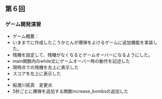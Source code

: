 ## 第６回
### ゲーム開発演習
- ゲーム概要：
- いままでに作成したこうかとんが爆弾をよけるゲームに追加機能を実装した。
- 残機を設定して、残機がなくなるとゲームオーバーになるようにした。
- main関数内のwhile文にゲームオーバー時の動作を記述した
- 現時点での残機を左上に表示した
- スコアを左上に表示した
-
- 船渡川拓真　変更点
- 5秒ごとに爆弾を追加する関数increase_bombsの追加した